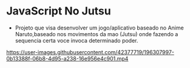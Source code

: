 # JavaScript No Jutsu
*  Projeto que visa desenvolver um jogo/aplicativo baseado no Anime Naruto,baseado nos movimentos da mao (Jutsu) onde fazendo a sequencia certa voce invoca determinado poder.





https://user-images.githubusercontent.com/42377719/196307997-0b13388f-06b8-4d95-a238-16e956e4c901.mp4





